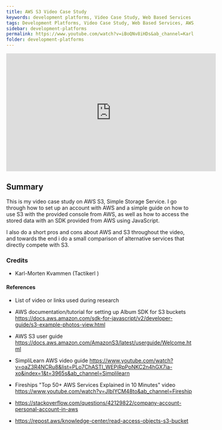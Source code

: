 ```yaml
---
title: AWS S3 Video Case Study
keywords: development platforms, Video Case Study, Web Based Services
tags: Development Platforms, Video Case Study, Web Based Services, AWS, S3
sidebar: development-platforms
permalink: https://www.youtube.com/watch?v=iBoQNv8iHDs&ab_channel=Karl
folder: development-platforms
---
```


<iframe width="560" height="315" src="https://www.youtube.com/embed/iBoQNv8iHDs" title="YouTube video player" frameborder="0" allow="accelerometer; autoplay; clipboard-write; encrypted-media; gyroscope; picture-in-picture; web-share" allowfullscreen></iframe>

## Summary

This is my video case study on AWS S3, Simple Storage Service. I go through how to set up an account with AWS and a simple guide on how to use S3 with the provided console from AWS, as well as how to access the stored data with an SDK provided from AWS using JavaScript.

I also do a short pros and cons about AWS and S3 throughout the video, and towards the end i do a small comparison of alternative services that directly compete with S3.

### Credits

- Karl-Morten Kvammen (Tactikerl )

#### References

- List of video or links used during research
- AWS documentation/tutorial for setting up Album SDK for S3 buckets https://docs.aws.amazon.com/sdk-for-javascript/v2/developer-guide/s3-example-photos-view.html

- AWS S3 user guide https://docs.aws.amazon.com/AmazonS3/latest/userguide/Welcome.html

- SimpliLearn AWS video guide https://www.youtube.com/watch?v=oaZ3R4NCRu8&list=PLo7ChASTl_WEPiRpPoNKC2n4hGX7ia-xo&index=1&t=3965s&ab_channel=Simplilearn

- Fireships "Top 50+ AWS Services Explained in 10 Minutes" video https://www.youtube.com/watch?v=JIbIYCM48to&ab_channel=Fireship

- https://stackoverflow.com/questions/42129822/company-account-personal-account-in-aws

- https://repost.aws/knowledge-center/read-access-objects-s3-bucket
